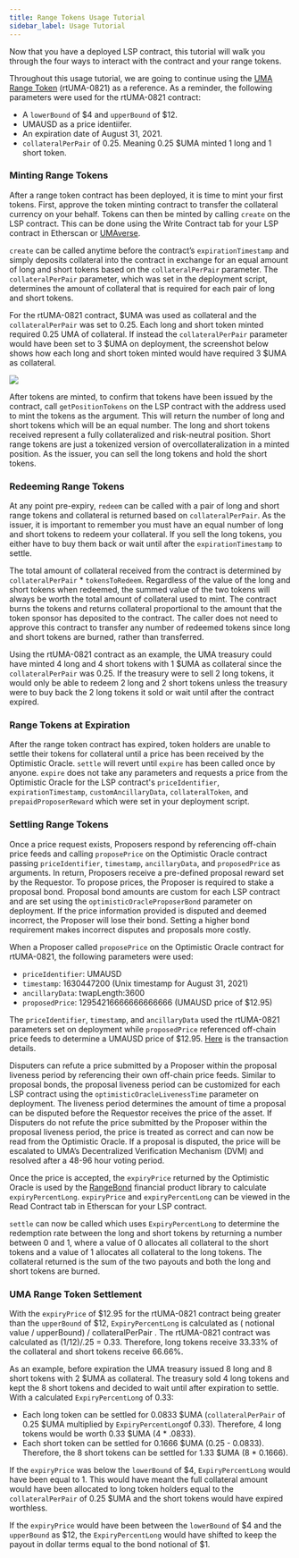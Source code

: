 ```yaml
---
title: Range Tokens Usage Tutorial
sidebar_label: Usage Tutorial
---
```


Now that you have a deployed LSP contract, this tutorial will walk you through the four ways to interact with the contract and your range tokens.

Throughout this usage tutorial, we are going to continue using the [UMA Range Token](https://umaverse.vercel.app/0x372802d8A2D69bB43872a1AABe2bd403a0FafA1F) (rtUMA-0821) as a reference. As a reminder, the following parameters were used for the rtUMA-0821 contract:
- A `lowerBound` of $4 and `upperBound` of $12.
- UMAUSD as a price identiifer.
- An expiration date of August 31, 2021.
- `collateralPerPair` of 0.25. Meaning 0.25 $UMA minted 1 long and 1 short token.

### Minting Range Tokens

After a range token contract has been deployed, it is time to mint your first tokens. First, approve the token minting contract to transfer the collateral currency on your behalf. Tokens can then be minted by calling `create` on the LSP contract. This can be done using the Write Contract tab for your LSP contract in Etherscan or [UMAverse](https://umaverse.vercel.app/).

`create` can be called anytime before the contract’s `expirationTimestamp` and simply deposits collateral into the contract in exchange for an equal amount of long and short tokens based on the `collateralPerPair` parameter. The `collateralPerPair` parameter, which was set in the deployment script, determines the amount of collateral that is required for each pair of long and short tokens.

For the rtUMA-0821 contract, $UMA was used as collateral and the `collateralPerPair` was set to 0.25. Each long and short token minted required 0.25 UMA of collateral. If instead the `collateralPerPair` parameter would have been set to 3 $UMA on deployment, the screenshot below shows how each long and short token minted would have required 3 $UMA as collateral.

![](/docs/range-tokens/range-token-mint.png)

After tokens are minted, to confirm that tokens have been issued by the contract, call `getPositionTokens` on the LSP contract with the address used to mint the tokens as the argument. This will return the number of long and short tokens which will be an equal number. The long and short tokens received represent a fully collateralized and risk-neutral position. Short range tokens are just a tokenized version of overcollateralization in a minted position. As the issuer, you can sell the long tokens and hold the short tokens.

### Redeeming Range Tokens

At any point pre-expiry, `redeem` can be called with a pair of long and short range tokens and collateral is returned based on `collateralPerPair`. As the issuer, it is important to remember you must have an equal number of long and short tokens to redeem your collateral. If you sell the long tokens, you either have to buy them back or wait until after the `expirationTimestamp` to settle.

The total amount of collateral received from the contract is determined by `collateralPerPair` * `tokensToRedeem`. Regardless of the value of the long and short tokens when redeemed, the summed value of the two tokens will always be worth the total amount of collateral used to mint. The contract burns the tokens and returns collateral proportional to the amount that the token sponsor has deposited to the contract. The caller does not need to approve this contract to transfer any number of redeemed tokens since long and short tokens are burned, rather than transferred.

Using the rtUMA-0821 contract as an example, the UMA treasury could have minted 4 long and 4 short tokens with 1 $UMA as collateral since the `collateralPerPair` was 0.25. If the treasury were to sell 2 long tokens, it would only be able to redeem 2 long and 2 short tokens unless the treasury were to buy back the 2 long tokens it sold or wait until after the contract expired.

### Range Tokens at Expiration

After the range token contract has expired, token holders are unable to settle their tokens for collateral until a price has been received by the Optimistic Oracle. `settle` will revert until `expire` has been called once by anyone. `expire` does not take any parameters and requests a price from the Optimistic Oracle for the LSP contract's `priceIdentifier`, `expirationTimestamp`, `customAncillaryData`, `collateralToken`, and `prepaidProposerReward` which were set in your deployment script.

### Settling Range Tokens

Once a price request exists, Proposers respond by referencing off-chain price feeds and calling `proposePrice` on the Optimistic Oracle contract passing `priceIdentifier`, `timestamp`, `ancillaryData`, and `proposedPrice` as arguments. In return, Proposers receive a pre-defined proposal reward set by the Requestor. To propose prices, the Proposer is required to stake a proposal bond. Proposal bond amounts are custom for each LSP contract and are set using the `optimisticOracleProposerBond` parameter on deployment. If the price information provided is disputed and deemed incorrect, the Proposer will lose their bond. Setting a higher bond requirement makes incorrect disputes and proposals more costly.

When a Proposer called `proposePrice` on the Optimistic Oracle contract for rtUMA-0821, the following parameters were used:
- `priceIdentifier`: UMAUSD
- `timestamp`: 1630447200 (Unix timestamp for August 31, 2021)
- `ancillaryData`: twapLength:3600
- `proposedPrice`: 12954216666666666666 (UMAUSD price of $12.95)

The `priceIdentifier`, `timestamp`, and `ancillaryData` used the rtUMA-0821 parameters set on deployment while `proposedPrice` referenced off-chain price feeds to determine a UMAUSD price of $12.95. [Here](https://etherscan.io/tx/0xf29fe9afbf1da5cb5c65b98301743f7e9d44918afa57cc7ccdad199dc495d877) is the transaction details.

Disputers can refute a price submitted by a Proposer within the proposal liveness period by referencing their own off-chain price feeds. Similar to proposal bonds, the proposal liveness period can be customized for each LSP contract using the `optimisticOracleLivenessTime` parameter on deployment. The liveness period determines the amount of time a proposal can be disputed before the Requestor receives the price of the asset. If Disputers do not refute the price submitted by the Proposer within the proposal liveness period, the price is treated as correct and can now be read from the Optimistic Oracle. If a proposal is disputed, the price will be escalated to UMA’s Decentralized Verification Mechanism (DVM) and resolved after a 48-96 hour voting period.

Once the price is accepted, the `expiryPrice` returned by the Optimistic Oracle is used by the [RangeBond](https://github.com/UMAprotocol/protocol/blob/master/packages/core/contracts/financial-templates/common/financial-product-libraries/long-short-pair-libraries/RangeBondLongShortPairFinancialProductLibrary.sol) financial product library to calculate `expiryPercentLong`. `expiryPrice` and `expiryPercentLong` can be viewed in the Read Contract tab in Etherscan for your LSP contract.

`settle` can now be called which uses `ExpiryPercentLong` to determine the redemption rate between the long and short tokens by returning a number between 0 and 1, where a value of 0 allocates all collateral to the short tokens and a value of 1 allocates all collateral to the long tokens. The collateral returned is the sum of the two payouts and both the long and short tokens are burned.

### UMA Range Token Settlement

With the `expiryPrice` of $12.95 for the rtUMA-0821 contract being greater than the `upperBound` of $12, `ExpiryPercentLong` is calculated as ( notional value / upperBound) / collateralPerPair . The rtUMA-0821 contract was calculated as (1/12)/.25 = 0.33. Therefore, long tokens receive 33.33% of the collateral and short tokens receive 66.66%.

As an example, before expiration the UMA treasury issued 8 long and 8 short tokens with 2 $UMA as collateral. The treasury sold 4 long tokens and kept the 8 short tokens and decided to wait until after expiration to settle. With a calculated `ExpiryPercentLong` of 0.33:
- Each long token can be settled for 0.0833 $UMA (`collateralPerPair` of 0.25 $UMA multiplied by `ExpiryPercentLong`of 0.33). Therefore, 4 long tokens would be worth 0.33 $UMA (4 * .0833).
- Each short token can be settled for 0.1666 $UMA (0.25 - 0.0833). Therefore, the 8 short tokens can be settled for 1.33 $UMA (8 * 0.1666).

If the `expiryPrice` was below the `lowerBound` of $4, `ExpiryPercentLong` would have been equal to 1. This would have meant the full collateral amount would have been allocated to long token holders equal to the `collateralPerPair` of 0.25 $UMA and the short tokens would have expired worthless.

If the `expiryPrice` would have been between the `lowerBound` of $4 and the `upperBound` as $12, the `ExpiryPercentLong` would have shifted to keep the payout in dollar terms equal to the bond notional of $1.
